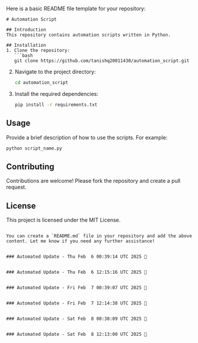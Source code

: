 Here is a basic README file template for your repository:

```
# Automation Script

## Introduction
This repository contains automation scripts written in Python.

## Installation
1. Clone the repository:
   ```bash
   git clone https://github.com/tanishq20011430/automation_script.git
   ```
2. Navigate to the project directory:
   ```bash
   cd automation_script
   ```
3. Install the required dependencies:
   ```bash
   pip install -r requirements.txt
   ```

## Usage
Provide a brief description of how to use the scripts. For example:
```bash
python script_name.py
```

## Contributing
Contributions are welcome! Please fork the repository and create a pull request.

## License
This project is licensed under the MIT License.
```

You can create a `README.md` file in your repository and add the above content. Let me know if you need any further assistance!


### Automated Update - Thu Feb  6 00:39:14 UTC 2025 🚀


### Automated Update - Thu Feb  6 12:15:16 UTC 2025 🚀


### Automated Update - Fri Feb  7 00:39:07 UTC 2025 🚀


### Automated Update - Fri Feb  7 12:14:38 UTC 2025 🚀


### Automated Update - Sat Feb  8 00:38:09 UTC 2025 🚀


### Automated Update - Sat Feb  8 12:13:00 UTC 2025 🚀
